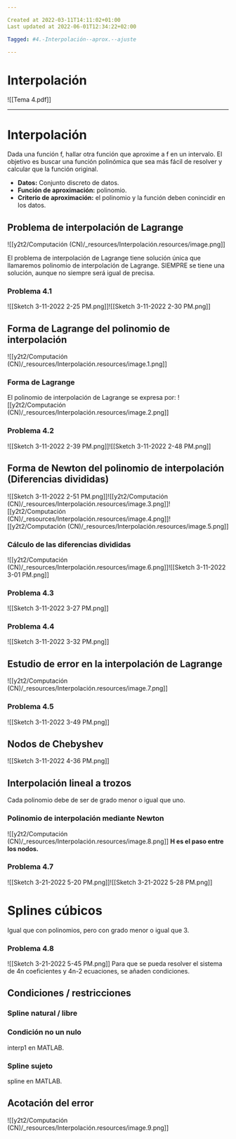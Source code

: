 ```yaml
---

Created at 2022-03-11T14:11:02+01:00
Last updated at 2022-06-01T12:34:22+02:00

Tagged: #4.-Interpolación--aprox.--ajuste

---
```


# Interpolación

![[Tema 4.pdf]]


* * *

# Interpolación

Dada una función f, hallar otra función que aproxime a f en un intervalo. El objetivo es buscar una función polinómica que sea más fácil de resolver y calcular que la función original.


* **Datos:** Conjunto discreto de datos.
* **Función de aproximación:** polinomio.
* **Criterio de aproximación:** el polinomio y la función deben conincidir en los datos.



## Problema de interpolación de Lagrange

![[y2t2/Computación (CN)/_resources/Interpolación.resources/image.png]]

El problema de interpolación de Lagrange tiene solución única que llamaremos polinomio de interpolación de Lagrange. SIEMPRE se tiene una solución, aunque no siempre será igual de precisa.


### Problema 4.1

![[Sketch 3-11-2022 2-25 PM.png]]![[Sketch 3-11-2022 2-30 PM.png]]


## Forma de Lagrange del polinomio de interpolación

![[y2t2/Computación (CN)/_resources/Interpolación.resources/image.1.png]]


### Forma de Lagrange

El polinomio de interpolación de Lagrange se expresa por:
![[y2t2/Computación (CN)/_resources/Interpolación.resources/image.2.png]]


### Problema 4.2

![[Sketch 3-11-2022 2-39 PM.png]]![[Sketch 3-11-2022 2-48 PM.png]]


## Forma de Newton del polinomio de interpolación (Diferencias divididas)

![[Sketch 3-11-2022 2-51 PM.png]]![[y2t2/Computación (CN)/_resources/Interpolación.resources/image.3.png]]![[y2t2/Computación (CN)/_resources/Interpolación.resources/image.4.png]]![[y2t2/Computación (CN)/_resources/Interpolación.resources/image.5.png]]


### Cálculo de las diferencias divididas

![[y2t2/Computación (CN)/_resources/Interpolación.resources/image.6.png]]![[Sketch 3-11-2022 3-01 PM.png]]


### Problema 4.3

![[Sketch 3-11-2022 3-27 PM.png]]


### Problema 4.4

![[Sketch 3-11-2022 3-32 PM.png]]


## Estudio de error en la interpolación de Lagrange

![[y2t2/Computación (CN)/_resources/Interpolación.resources/image.7.png]]


### Problema 4.5

![[Sketch 3-11-2022 3-49 PM.png]]


## Nodos de Chebyshev

![[Sketch 3-11-2022 4-36 PM.png]]


## Interpolación lineal a trozos

Cada polinomio debe de ser de grado menor o igual que uno.


### Polinomio de interpolación mediante Newton

![[y2t2/Computación (CN)/_resources/Interpolación.resources/image.8.png]]
**H es el paso entre los nodos.**

### Problema 4.7

![[Sketch 3-21-2022 5-20 PM.png]]![[Sketch 3-21-2022 5-28 PM.png]]


# Splines cúbicos

Igual que con polinomios, pero con grado menor o igual que 3.


### Problema 4.8

![[Sketch 3-21-2022 5-45 PM.png]]
Para que se pueda resolver el sistema de 4n coeficientes y 4n-2 ecuaciones, se añaden condiciones.


## Condiciones / restricciones

### Spline natural / libre



### Condición no un nulo

interp1 en MATLAB.


### Spline sujeto

spline en MATLAB.


## Acotación del error

![[y2t2/Computación (CN)/_resources/Interpolación.resources/image.9.png]]




